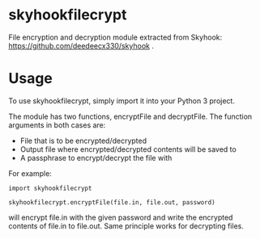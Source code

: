 # skyhookfilecrypt
File encryption and decryption module extracted from Skyhook: https://github.com/deedeecx330/skyhook .

# Usage
To use skyhookfilecrypt, simply import it into your Python 3 project.

The module has two functions, encryptFile and decryptFile. The function arguments in both cases are: 
-   File that is to be encrypted/decrypted
-   Output file where encrypted/decrypted contents will be saved to
-   A passphrase to encrypt/decrypt the file with

For example:
```
import skyhookfilecrypt

skyhookfilecrypt.encryptFile(file.in, file.out, password)
```
will encrypt file.in with the given password and write the encrypted contents of file.in to file.out. Same principle works for decrypting files.
